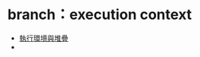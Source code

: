 # branch：execution context
* [執行環境與堆疊](https://github.com/memorykghs/JS-Notes/blob/execution-context/%E5%9F%B7%E8%A1%8C%E7%92%B0%E5%A2%83%E8%88%87%E5%A0%86%E7%96%8A.md)
* 

